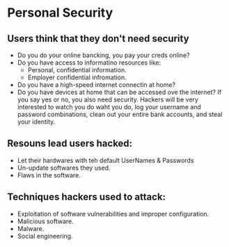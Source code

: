# Personal Security

## Users think that they don't need security
- Do you do your online bancking, you pay your creds online?
- Do you have access to informatino resources like:
  - Personal, confidential information.
  - Employer confidential infromation.
- Do you have a high-speed internet connectin at home?
- Do you have devices at home that can be accessed ove the internet?
If you say yes or no, you also need security. Hackers will be very interested to watch you do waht you do, log your username and password combinations, clean out your entire bank accounts, and steal your identity.

## Resouns lead users hacked:
- Let their hardwares with teh default UserNames & Passwords
- Un-update softwares they used.
- Flaws in the software.

## Techniques hackers used to attack:
- Exploitation of software vulnerabilities and improper configuration.
- Malicious software.
- Malware.
- Social engineering.